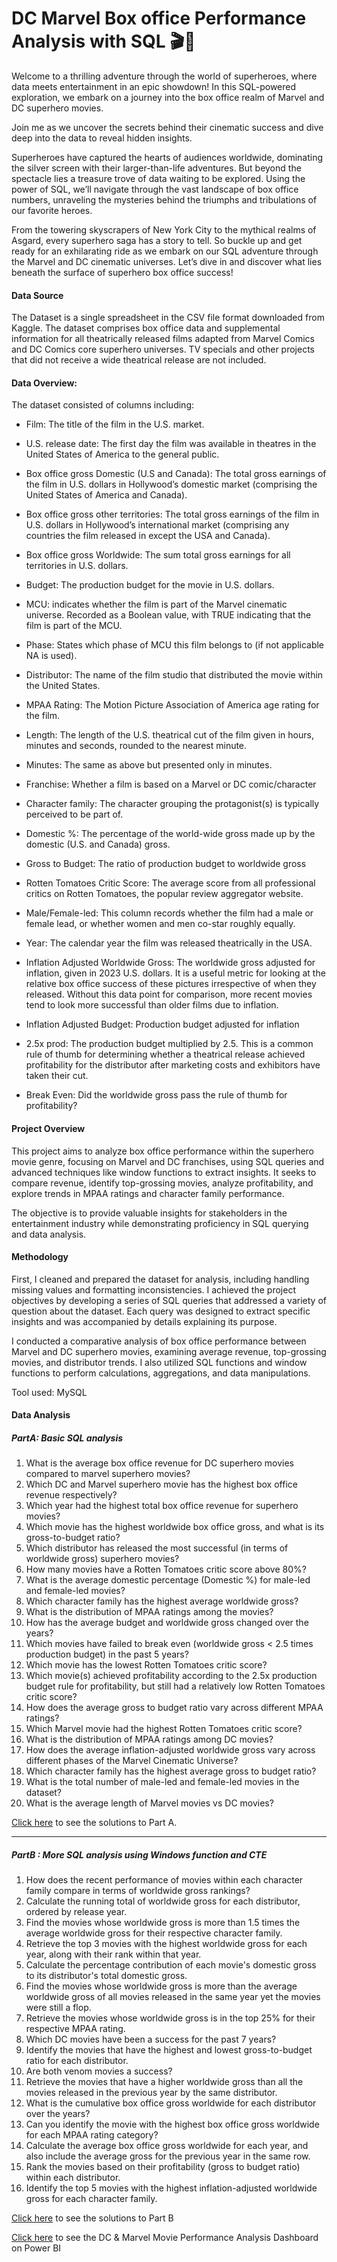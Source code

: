 # DC Marvel Box office Performance Analysis with SQL 🎬🍿

Welcome to a thrilling adventure through the world of superheroes, where data meets entertainment in an epic showdown! In this SQL-powered exploration, we embark on a journey into the box office realm of Marvel and DC superhero movies.

Join me as we uncover the secrets behind their cinematic success and dive deep into the data to reveal hidden insights.

Superheroes have captured the hearts of audiences worldwide, dominating the silver screen with their larger-than-life adventures. But beyond the spectacle lies a treasure trove of data waiting to be explored. Using the power of SQL, we’ll navigate through the vast landscape of box office numbers, unraveling the mysteries behind the triumphs and tribulations of our favorite heroes.

From the towering skyscrapers of New York City to the mythical realms of Asgard, every superhero saga has a story to tell. So buckle up and get ready for an exhilarating ride as we embark on our SQL adventure through the Marvel and DC cinematic universes. Let’s dive in and discover what lies beneath the surface of superhero box office success!

#### Data Source
The Dataset is a single spreadsheet in the CSV file format downloaded from Kaggle. The dataset comprises box office data and supplemental information for all theatrically released films adapted from Marvel Comics and DC Comics core superhero universes. TV specials and other projects that did not receive a wide theatrical release are not included.

#### Data Overview:
The dataset consisted of columns including:

- Film: The title of the film in the U.S. market.

- U.S. release date: The first day the film was available in theatres in the United States of America to the general public.

- Box office gross Domestic (U.S and Canada): The total gross earnings of the film in U.S. dollars in Hollywood’s domestic market (comprising the United States of America and Canada).

- Box office gross other territories: The total gross earnings of the film in U.S. dollars in Hollywood’s international market (comprising any countries the film released in except the USA and Canada).

- Box office gross Worldwide: The sum total gross earnings for all territories in U.S. dollars.

- Budget: The production budget for the movie in U.S. dollars.

- MCU: indicates whether the film is part of the Marvel cinematic universe. Recorded as a Boolean value, with TRUE indicating that the film is part of the MCU.

- Phase: States which phase of MCU this film belongs to (if not applicable NA is used).

- Distributor: The name of the film studio that distributed the movie within the United States.

- MPAA Rating: The Motion Picture Association of America age rating for the film.

- Length: The length of the U.S. theatrical cut of the film given in hours, minutes and seconds, rounded to the nearest minute.

- Minutes: The same as above but presented only in minutes.

- Franchise: Whether a film is based on a Marvel or DC comic/character

- Character family: The character grouping the protagonist(s) is typically perceived to be part of.

- Domestic %: The percentage of the world-wide gross made up by the domestic (U.S. and Canada) gross.

- Gross to Budget: The ratio of production budget to worldwide gross

- Rotten Tomatoes Critic Score: The average score from all professional critics on Rotten Tomatoes, the popular review aggregator website.

- Male/Female-led: This column records whether the film had a male or female lead, or whether women and men co-star roughly equally.

- Year: The calendar year the film was released theatrically in the USA.

- Inflation Adjusted Worldwide Gross: The worldwide gross adjusted for inflation, given in 2023 U.S. dollars. It is a useful metric for looking at the relative box office success of these pictures irrespective of when they released. Without this data point for comparison, more recent movies tend to look more successful than older films due to inflation.

- Inflation Adjusted Budget: Production budget adjusted for inflation

- 2.5x prod: The production budget multiplied by 2.5. This is a common rule of thumb for determining whether a theatrical release achieved profitability for the distributor after marketing costs and exhibitors have taken their cut.

- Break Even: Did the worldwide gross pass the rule of thumb for profitability?

#### Project Overview
This project aims to analyze box office performance within the superhero movie genre, focusing on Marvel and DC franchises, using SQL queries and advanced techniques like window functions to extract insights. It seeks to compare revenue, identify top-grossing movies, analyze profitability, and explore trends in MPAA ratings and character family performance. 

The objective is to provide valuable insights for stakeholders in the entertainment industry while demonstrating proficiency in SQL querying and data analysis.

#### Methodology
First, I cleaned and prepared the dataset for analysis, including handling missing values and formatting inconsistencies. I achieved the project objectives by developing a series of SQL queries that addressed a variety of question about the dataset. Each query was designed to extract specific insights and was accompanied by details explaining its purpose. 

I conducted a comparative analysis of box office performance between Marvel and DC superhero movies, examining average revenue, top-grossing movies, and distributor trends. I also utilized SQL functions and window functions to perform calculations, aggregations, and data manipulations.

Tool used: MySQL

#### Data Analysis
##### PartA: Basic SQL analysis
1. What is the average box office revenue for DC superhero movies compared to marvel superhero movies?
2. Which DC and Marvel superhero movie has the highest box office revenue respectively?
3. Which year had the highest total box office revenue for superhero movies?
4. Which movie has the highest worldwide box office gross, and what is its gross-to-budget ratio?
5. Which distributor has released the most successful (in terms of worldwide gross) superhero movies?
6. How many movies have a Rotten Tomatoes critic score above 80%?
7. What is the average domestic percentage (Domestic %) for male-led and female-led movies?
8. Which character family has the highest average worldwide gross?
9. What is the distribution of MPAA ratings among the movies?
10. How has the average budget and worldwide gross changed over the years?
11. Which movies have failed to break even (worldwide gross < 2.5 times production budget) in the past 5 years?
12. Which movie has the lowest Rotten Tomatoes critic score?
13. Which movie(s) achieved profitability according to the 2.5x production budget rule for profitability, but still had a relatively low Rotten Tomatoes critic score?
14. How does the average gross to budget ratio vary across different MPAA ratings?
15. Which Marvel movie had the highest Rotten Tomatoes critic score?
16. What is the distribution of MPAA ratings among DC movies?
17. How does the average inflation-adjusted worldwide gross vary across different phases of the Marvel Cinematic Universe?
18. Which character family has the highest average gross to budget ratio?
19. What is the total number of male-led and female-led movies in the dataset?
20. What is the average length of Marvel movies vs DC movies?

[Click here](https://github.com/mosesziregbe/DC-Marvel-Box-office-Performance-Analysis-with-SQL/blob/main/dc_marvel_sql_analysis_PartA.sql) to see the solutions to Part A.

----

##### PartB : More SQL analysis using Windows function and CTE
1. How does the recent performance of movies within each character family compare in terms of worldwide gross rankings?
2. Calculate the running total of worldwide gross for each distributor, ordered by release year.
3. Find the movies whose worldwide gross is more than 1.5 times the average worldwide gross for their respective character family.
4. Retrieve the top 3 movies with the highest worldwide gross for each year, along with their rank within that year.
5. Calculate the percentage contribution of each movie's domestic gross to its distributor's total domestic gross.
6. Find the movies whose worldwide gross is more than the average worldwide gross of all movies released in the same year yet the movies were still a flop.
7. Retrieve the movies whose worldwide gross is in the top 25% for their respective MPAA rating.
8. Which DC movies have been a success for the past 7 years?    
9. Identify the movies that have the highest and lowest gross-to-budget ratio for each distributor.
10. Are both venom movies a success?
11. Retrieve the movies that have a higher worldwide gross than all the movies released in the previous year by the same distributor.
12. What is the cumulative box office gross worldwide for each distributor over the years?
13. Can you identify the movie with the highest box office gross worldwide for each MPAA rating category?
14. Calculate the average box office gross worldwide for each year, and also include the average gross for the previous year in the same row.
15. Rank the movies based on their profitability (gross to budget ratio) within each distributor.
16. Identify the top 5 movies with the highest inflation-adjusted worldwide gross for each character family.

[Click here](https://github.com/mosesziregbe/DC-Marvel-Box-office-Performance-Analysis-with-SQL/blob/main/dc_marvel_sql_analysis_PartB.sql) to see the solutions to Part B

[Click here](https://app.powerbi.com/view?r=eyJrIjoiMzY2YjJhYWMtNWY5Mi00NmYxLThhZWMtMzdmYjFhMDE0ZDM0IiwidCI6ImRmODY3OWNkLWE4MGUtNDVkOC05OWFjLWM4M2VkN2ZmOTVhMCJ9&pageName=ReportSection1cb7493dac0598db70e9) to see the DC & Marvel Movie Performance Analysis Dashboard on Power BI
